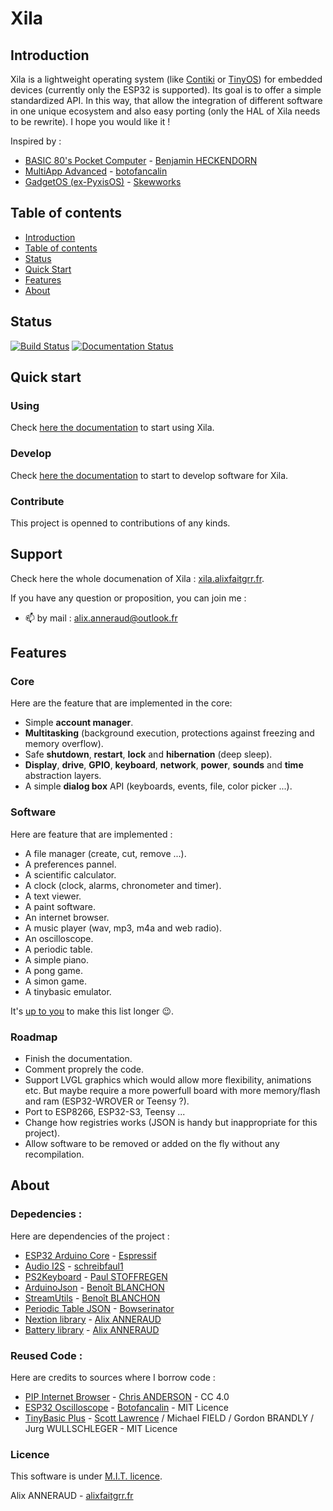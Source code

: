 # Xila

## Introduction

Xila is a lightweight operating system (like [Contiki](https://github.com/contiki-os/contiki "Contiki") or [TinyOS](https://github.com/tinyos/tinyos-main "TinyOS")) for embedded devices (currently only the ESP32 is supported). Its goal is to offer a simple standardized API. In this way, that allow the integration of different software in one unique ecosystem and also easy porting (only the HAL of Xila needs to be rewrite). I hope you would like it !

Inspired by :
- [BASIC 80's Pocket Computer](https://www.youtube.com/watch?v=Hjdj14C_jAI "BASIC 80's Pocket Computer") - [Benjamin HECKENDORN](https://www.benheck.com/ "Benjamin HECKENDORN")
- [MultiApp Advanced](https://github.com/botofancalin/M5Stack-MultiApp-Advanced "MultiApp Advanced") - [botofancalin](https://github.com/botofancalin "botofancalin")
- [GadgetOS (ex-PyxisOS)](https://www.skewworks.com/pyxis "GadgetOS (ex-PyxisOS)") - [Skewworks](https://www.skewworks.com "Skewworks")


## Table of contents

- [Introduction](#introduction)
- [Table of contents](#table-of-contents)
- [Status](#status)
- [Quick Start](#quick-start)
- [Features](#features)
- [About](#about)

## Status

[![Build Status](https://travis-ci.com/AlixANNERAUD/Xila.svg?branch=master)](https://travis-ci.com/AlixANNERAUD/Xila.svg?branch=master)     [![Documentation Status](https://readthedocs.org/projects/xila/badge/?version=latest)](https://xila.readthedocs.io/en/latest/?badge=latest)

## Quick start

### Using

Check [here the documentation](https://xila.alixfaitgrr.fr/en/latest/Get%20Started.html#start-to-use "Start to use") to start using Xila.

### Develop

Check [here the documentation](https://xila.alixfaitgrr.fr/en/latest/Get%20Started.html#start-to-developp "Start to develop") to start to develop software for Xila.

### Contribute

This project is openned to contributions of any kinds.

## Support

Check here the whole documenation of Xila : [xila.alixfaitgrr.fr](xila.alixfaitgrr.fr).

If you have any question or proposition, you can join me :
- 📫 by mail : [alix.anneraud@outlook.fr](mailto:alix.anneraud@outlook.fr) 

## Features

### Core

Here are the feature that are implemented in the core:

- Simple **account manager**.
- **Multitasking** (background execution, protections against freezing and memory overflow).
- Safe **shutdown**, **restart**, **lock** and **hibernation** (deep sleep).
- **Display**, **drive**, **GPIO**, **keyboard**, **network**, **power**, **sounds** and **time** abstraction layers.
- A simple **dialog box** API (keyboards, events, file, color picker ...).

### Software

Here are feature that are implemented :

- A file manager (create, cut, remove ...).
- A preferences pannel.
- A scientific calculator.
- A clock (clock, alarms, chronometer and timer).
- A text viewer.
- A paint software.
- An internet browser.
- A music player (wav, mp3, m4a and web radio).
- An oscilloscope.
- A periodic table.
- A simple piano.
- A pong game.
- A simon game.
- A tinybasic emulator.

It's [up to you](#develop) to make this list longer 😉.

### Roadmap

- Finish the documentation.
- Comment proprely the code.
- Support LVGL graphics which would allow more flexibility, animations etc. But maybe require a more powerfull board with more memory/flash and ram (ESP32-WROVER or Teensy ?).
- Port to ESP8266, ESP32-S3, Teensy ...
- Change how registries works (JSON is handy but inappropriate for this project).
- Allow software to be removed or added on the fly without any recompilation.

## About

### Depedencies :

Here are dependencies of the project :

- [ESP32 Arduino Core](https://github.com/espressif/arduino-esp32 "ESP32 Arduino Core") - [Espressif](https://github.com/espressif/)
- [Audio I2S](https://github.com/schreibfaul1/ESP32-audioI2S "ESP32 Audio I2S") - [schreibfaul1](https://github.com/schreibfaul1)
- [PS2Keyboard](https://github.com/PaulStoffregen/PS2Keyboard "PS2Keyboard") - [Paul STOFFREGEN](https://github.com/PaulStoffregen/ "Paul STOFFREGEN")
- [ArduinoJson](https://github.com/bblanchon/ArduinoJson "ArduinoJson") - [Benoît BLANCHON](https://github.com/bblanchon/)
- [StreamUtils](https://github.com/bblanchon/ArduinoStreamUtils/ "StreamUtils") - [Benoît BLANCHON](https://github.com/bblanchon/)
- [Periodic Table JSON](https://github.com/Bowserinator/Periodic-Table-JSON "Periodic Table JSON") - [Bowserinator](https://github.com/Bowserinator/ "Bowserinator")
- [Nextion library](https://github.com/AlixANNERAUD/Nextion-Library "Nextion library") - [Alix ANNERAUD](https://github.com/AlixANNERAUD/ "Alix ANNERAUD")
- [Battery library](https://github.com/AlixANNERAUD/Battery-Library "Battery library") - [Alix ANNERAUD](https://github.com/AlixANNERAUD/ "Alix ANNERAUD")

### Reused Code :

Here are credits to sources where I borrow code :

- [PIP Internet Browser](https://github.com/zigwart/PIP-Arduino-Web-Browser "PIP Internet Browser") - [Chris ANDERSON](https://github.com/zigwart/ "Chris ANDERSON") - CC 4.0
- [ESP32 Oscilloscope](https://github.com/botofancalin/M5Stack-ESP32-Oscilloscope) - [Botofancalin](https://github.com/botofancalin/) - MIT Licence
- [TinyBasic Plus](https://github.com/BleuLlama/TinyBasicPlus "TinyBasic Plus") - [Scott Lawrence](https://github.com/BleuLlama "Scott Lawrence") / Michael FIELD / Gordon BRANDLY / Jurg WULLSCHLEGER - MIT Licence

### Licence

This software is under [M.I.T. licence](https://alix-anneraud.mit-license.org/ "M.I.T. licence").

Alix ANNERAUD - [alixfaitgrr.fr](https://alixfaitgrr.fr "alixfaitgrr.fr")